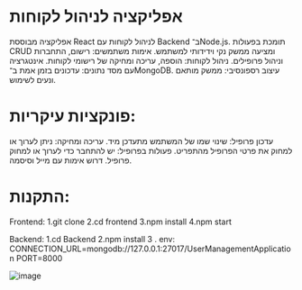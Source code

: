 # אפליקציה לניהול לקוחות
אפליקציה מבוססת React לניהול לקוחות עם Backend ב־Node.js. תומכת בפעולות CRUD ומציעה ממשק נקי וידידותי למשתמש.
אימות משתמשים: רישום, התחברות וניהול פרופילים.
ניהול לקוחות: הוספה, עריכה ומחיקה של רישומי לקוחות.
אינטגרציה עם מסד נתונים: עדכונים בזמן אמת ב־MongoDB.
עיצוב רספונסיבי: ממשק מותאם ונעים לשימוש.
# פונקציות עיקריות:
עדכון פרופיל: שינוי שמו של המשתמש מתעדכן מיד.
עריכה ומחיקה: ניתן לערוך או למחוק את פרטי הפרופיל מהתפריט.
פעולות בפרופיל: יש להתחבר כדי לערוך או למחוק פרופיל. דרוש אימות עם מייל וסיסמה.
# התקנות:
Frontend:
1.git clone <repository-url>
2.cd frontend
3.npm install
4.npm start

Backend:
1.cd Backend
2.npm install
3 . env:
CONNECTION_URL=mongodb://127.0.0.1:27017/UserManagementApplication
PORT=8000


![image](https://github.com/user-attachments/assets/a575e6c6-bbe4-4672-a573-03e5a8400024)












